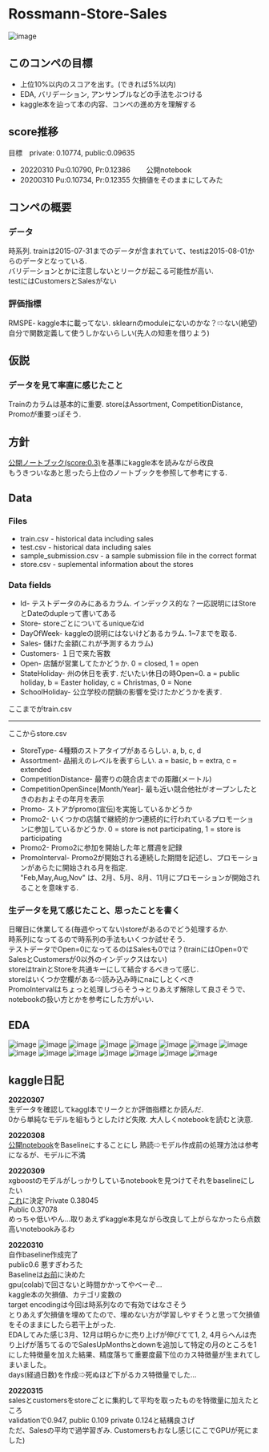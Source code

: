 # Rossmann-Store-Sales
![image](https://user-images.githubusercontent.com/69502527/156883458-9fc3ca8e-b657-4621-926f-3d1470475e0b.png)

## このコンペの目標
* 上位10%以内のスコアを出す。(できれば5%以内)
* EDA, バリデーション, アンサンブルなどの手法をぶつける
* kaggle本を辿って本の内容、コンペの進め方を理解する

## score推移
目標　private: 0.10774, public:0.09635
* 20220310 Pu:0.10790, Pr:0.12386 　　公開notebook
* 20200310 Pu:0.10734, Pr:0.12355  欠損値をそのままにしてみた
## コンペの概要
### データ
時系列. trainは2015-07-31までのデータが含まれていて、testは2015-08-01からのデータとなっている. <br>
バリデーションとかに注意しないとリークが起こる可能性が高い.<br>
testにはCustomersとSalesがない
### 評価指標
RMSPE- kaggle本に載ってない. sklearnのmoduleにないのかな？⇨ない(絶望)<br>
自分で関数定義して使うしかないらしい(先人の知恵を借りよう)

## 仮説
### データを見て率直に感じたこと<br>
Trainのカラムは基本的に重要. storeはAssortment, CompetitionDistance, Promoが重要っぽそう.<br>

## 方針
[公開ノートブック(score:0.3)](https://www.kaggle.com/ashwathbalaji/rossmann-store-sales)を基準にkaggle本を読みながら改良<br>
もうきついなあと思ったら上位のノートブックを参照して参考にする.

## Data
### Files
* train.csv - historical data including sales
* test.csv - historical data including sales
* sample_submission.csv - a sample submission file in the correct format
* store.csv - suplemental information about the stores
### Data fields
* Id- テストデータのみにあるカラム. インデックス的な？一応説明にはStoreとDateのdupleって書いてある
* Store- storeごとについてるuniqueなid
* DayOfWeek- kaggleの説明にはないけどあるカラム. 1~7までを取る.
* Sales- 儲けた金額(これが予測するカラム)
* Customers- １日で来た客数
* Open- 店舗が営業してたかどうか. 0 = closed, 1 = open
* StateHoliday- 州の休日を表す. だいたい休日の時Open=0. a = public holiday, b = Easter holiday, c = Christmas, 0 = None
* SchoolHoliday- 公立学校の閉鎖の影響を受けたかどうかを表す.

ここまでがtrain.csv<br>



----------------------------------------------------------------------------------------
ここからstore.csv


* StoreType- 4種類のストアタイプがあるらしい. a, b, c, d
* Assortment- 品揃えのレベルを表すらしい. a = basic, b = extra, c = extended
* CompetitionDistance- 最寄りの競合店までの距離(メートル)
* CompetitionOpenSince[Month/Year]- 最も近い競合他社がオープンしたときのおおよその年月を表示
* Promo- ストアがpromo(宣伝)を実施しているかどうか
* Promo2- いくつかの店舗で継続的かつ連続的に行われているプロモーションに参加しているかどうか. 0 = store is not participating, 1 = store is participating
* Promo2- Promo2に参加を開始した年と暦週を記録
* PromoInterval- Promo2が開始される連続した期間を記述し、プロモーションがあらたに開始される月を指定.<br>
"Feb,May,Aug,Nov" は、2月、5月、8月、11月にプロモーションが開始されることを意味する.


### 生データを見て感じたこと、思ったことを書く

日曜日に休業してる(毎週やってない)storeがあるのでどう処理するか.<br>
時系列になってるので時系列の手法もいくつか試せそう.<br>
テストデータでOpen=0になってるのはSalesも0では？(trainにはOpen=0でSalesとCustomersが0以外のインデックスはない)<br>
storeはtrainとStoreを共通キーにして結合するべきって感じ.<br>
storeはいくつか空欄がある⇨読み込み時にnaにしとくべき<br>
PromoIntervalはちょっと処理しづらそう→とりあえず解除して良さそうで、notebookの扱い方とかを参考にした方がいい.

## EDA
![image](https://user-images.githubusercontent.com/69502527/157567785-65ddcc98-085b-4a88-b072-eb22a862bf1a.png)
![image](https://user-images.githubusercontent.com/69502527/157567846-97174d22-9dfe-47c8-a828-fd7482abadcc.png)
![image](https://user-images.githubusercontent.com/69502527/157567885-d5797c88-cb01-4a81-931c-f5d1f9bee90b.png)
![image](https://user-images.githubusercontent.com/69502527/157567948-9c481082-ac9c-41aa-9078-571152b1df2b.png)
![image](https://user-images.githubusercontent.com/69502527/157568019-069e30ff-41b0-4820-880e-3a68dad4f942.png)
![image](https://user-images.githubusercontent.com/69502527/157568032-f9e41d81-e448-4b83-9604-9d3bc7d1709e.png)
![image](https://user-images.githubusercontent.com/69502527/157568051-0706bec8-ba72-4516-bd7f-963c810da4ec.png)
![image](https://user-images.githubusercontent.com/69502527/157568058-6950b657-2a28-4f0c-9dca-e6e85e5327e3.png)
![image](https://user-images.githubusercontent.com/69502527/157568104-457f1902-bcf3-4776-a428-6cfdec77505c.png)
![image](https://user-images.githubusercontent.com/69502527/157568147-68d2def4-5d46-4504-b812-b10fb139cec5.png)
![image](https://user-images.githubusercontent.com/69502527/157568165-1613198b-d144-44cc-aee7-fec9776a377c.png)
![image](https://user-images.githubusercontent.com/69502527/157568173-fbfee132-812b-41d2-896f-41e1062eca29.png)
![image](https://user-images.githubusercontent.com/69502527/157568205-f82d0c4e-11d0-4330-a446-b1a733b67fe0.png)
![image](https://user-images.githubusercontent.com/69502527/157568212-81e99884-7a7f-4a4f-b536-1b311dc82609.png)
![image](https://user-images.githubusercontent.com/69502527/157568223-aa97b17f-47c8-4a40-9899-04925740be13.png)


## kaggle日記
**20220307**<br>
生データを確認してkaggl本でリークとか評価指標とか読んだ.<br>
0から単純なモデルを組もうとしたけど失敗. 大人しくnotebookを読むと決意.

**20220308**<br>
[公開notebook](https://www.kaggle.com/omarelgabry/a-journey-through-rossmann-stores)をBaselineにすることにし
熟読⇨モデル作成前の処理方法は参考になるが、モデルに不満

**20220309**<br>
xgboostのモデルがしっかりしているnotebookを見つけてそれをbaselineにしたい<br>
[これ](https://www.kaggle.com/manishleo10/gradient-boosting-machines-gbms-with-xgboost#Problem-Statement)に決定
Private 0.38045<br>
Public 0.37078<br>
めっちゃ低いやん...取りあえずkaggle本見ながら改良して上がらなかったら点数高いnotebookみるわ

**20220310**<br>
自作baseline作成完了<br>
public0.6 悪すぎわろた<br>
Baselineは[お前](https://www.kaggle.com/datasj/xgboost2)に決めた<br>
gpu(colab)で回さないと時間かかってやべーぞ...<br>
kaggle本の欠損値、カテゴリ変数の<br>
target encodingは今回は時系列なので有効ではなさそう<br>
とりあえず欠損値を埋めてたので、埋めない方が学習しやすそうと思って欠損値をそのままにしたら若干上がった.<br>
EDAしてみた感じ3月、12月は明らかに売り上げが伸びてて1, 2, 4月らへんは売り上げが落ちてるのでSalesUpMonthsとdownを追加して特定の月のところを1にした特徴量を加えた結果、精度落ちて重要度最下位のカス特徴量が生まれてしまいました。<br>
days(経過日数)を作成⇨死ぬほど下がるカス特徴量でした...

**20220315**<br>
salesとcustomersをstoreごとに集約して平均を取ったものを特徴量に加えたところ<br>
validationで0.947, public 0.109 private 0.124と結構良さげ<br>
ただ、Salesの平均で過学習ぎみ. Customersもおなし感じ(ここでGPUが死にました)
